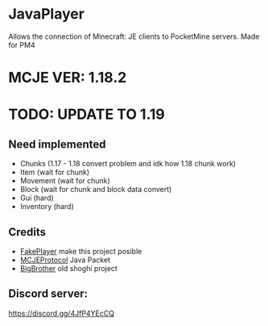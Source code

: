 # JavaPlayer
Allows the connection of Minecraft: JE clients to PocketMine servers. Made for PM4

# MCJE VER: 1.18.2
# TODO: UPDATE TO 1.19
## Need implemented

- Chunks (1.17 - 1.18 convert problem and idk how 1.18 chunk work)
- Item (wait for chunk)
- Movement (wait for chunk)
- Block (wait for chunk and block data convert)
- Gui (hard)
- Inventory (hard)

## Credits
- [FakePlayer](https://github.com/Muqsit/FakePlayer) make this project posible
- [MCJEProtocol](https://github.com/GeyserMC/MCProtocolLib) Java Packet
- [BigBrother](https://github.com/shoghicp/BigBrother) old shoghi project
## Discord server: 
https://discord.gg/4JfP4YEcCQ
